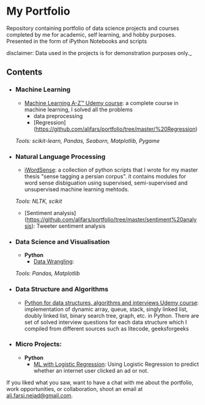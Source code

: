 # My Portfolio
Repository containing portfolio of data science projects and courses completed by me for academic, self learning, and hobby purposes. Presented in the form of iPython Notebooks and scripts

disclaimer: Data used in the projects is for demonstration purposes only._

## Contents

- ### Machine Learning

	- [Machine Learning A-Z™ Udemy course](https://github.com/alifars/portfolio/tree/master/%20Regression/Simple%20Linear%20Regression): a complete course in machine learning, I solved all the problems 
	  *   data preprocessing
	  *   [Regression] (https://github.com/alifars/portfolio/tree/master/%20Regression)
	

	_Tools: scikit-learn, Pandas, Seaborn, Matplotlib, Pygame_ 

- ### Natural Language Processing

	- [iWordSense](https://github.com/alifars/portfolio/tree/master/iWordSense): a collection of python scripts that I wrote for my master thesis "sense tagging a persian corpus". it contains modules for word sense disbiguation using supervised, semi-supervised and unsupervised machine learning mehtods.

	_Tools: NLTK, scikit_
	- [Sentiment analysis] (https://github.com/alifars/portfolio/tree/master/sentiment%20analysis): Tweeter sentiment analysis
	

- ### Data Science and Visualisation
	- __Python__
		- [Data Wrangling](https://github.com/alifars/data_wrangling): 
		
		
	_Tools: Pandas, Matplotlib_

- ### Data Structure and Algorithms
	- [Python for data structures, algorithms and interviews Udemy course](https://github.com/alifars/portfolio/tree/master/data%20structures%20and%20algorthims): implementation of dynamic array, queue, stack, singly linked list, doubly linked list, binary search tree, graph, etc. in Python. There are set of solved interview questions for each data structure which I compiled from different sources such as litecode, geeksforgeeks
	

- ### Micro Projects: 

	- __Python__
		- [ML with Logistic Regression](https://github.com/sajal2692/data-science-portfolio/blob/master/ML%20Micro%20Projects/Machine%20Learning%20with%20Logistic%20Regression.ipynb): Using Logistic Regression to predict whether an internet user clicked an ad or not.
		

	

If you liked what you saw, want to have a chat with me about the portfolio, work opportunities, or collaboration, shoot an email at ali.farsi.nejad@gmail.com. 
